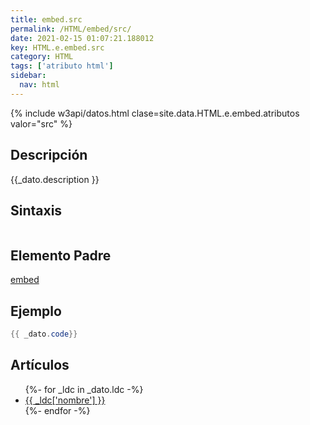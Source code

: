 ```yaml
---
title: embed.src
permalink: /HTML/embed/src/
date: 2021-02-15 01:07:21.188012
key: HTML.e.embed.src
category: HTML
tags: ['atributo html']
sidebar: 
  nav: html
---
```


{% include w3api/datos.html clase=site.data.HTML.e.embed.atributos valor="src" %}

## Descripción
{{_dato.description }}

## Sintaxis
~~~html
~~~

## Elemento Padre
[embed](/HTML/embed/)

## Ejemplo
~~~java
{{ _dato.code}}
~~~

## Artículos
<ul>
{%- for _ldc in _dato.ldc -%}
   <li>
       <a href="{{_ldc['url'] }}">{{ _ldc['nombre'] }}</a>
   </li>
{%- endfor -%}
</ul>
